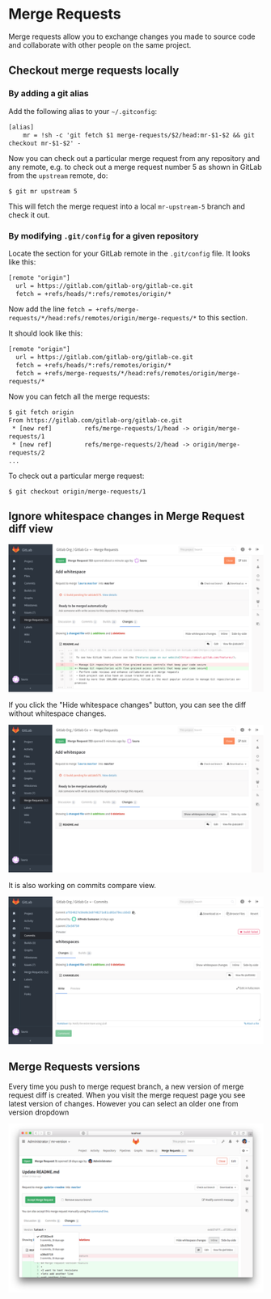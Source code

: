 # Merge Requests

Merge requests allow you to exchange changes you made to source code and
collaborate with other people on the same project.

## Checkout merge requests locally

### By adding a git alias

Add the following alias to your `~/.gitconfig`:

```
[alias]
    mr = !sh -c 'git fetch $1 merge-requests/$2/head:mr-$1-$2 && git checkout mr-$1-$2' -
```

Now you can check out a particular merge request from any repository and any remote, e.g. to check out a merge request number 5 as shown in GitLab from the `upstream` remote, do:

```
$ git mr upstream 5
```

This will fetch the merge request into a local `mr-upstream-5` branch and check it out.

### By modifying `.git/config` for a given repository

Locate the section for your GitLab remote in the `.git/config` file. It looks like this:

```
[remote "origin"]
  url = https://gitlab.com/gitlab-org/gitlab-ce.git
  fetch = +refs/heads/*:refs/remotes/origin/*
```

Now add the line `fetch = +refs/merge-requests/*/head:refs/remotes/origin/merge-requests/*` to this section.

It should look like this:

```
[remote "origin"]
  url = https://gitlab.com/gitlab-org/gitlab-ce.git
  fetch = +refs/heads/*:refs/remotes/origin/*
  fetch = +refs/merge-requests/*/head:refs/remotes/origin/merge-requests/*
```

Now you can fetch all the merge requests:

```
$ git fetch origin
From https://gitlab.com/gitlab-org/gitlab-ce.git
 * [new ref]         refs/merge-requests/1/head -> origin/merge-requests/1
 * [new ref]         refs/merge-requests/2/head -> origin/merge-requests/2
...
```

To check out a particular merge request:

```
$ git checkout origin/merge-requests/1
```

## Ignore whitespace changes in Merge Request diff view

![MR diff](merge_requests/img/merge_request_diff.png)

If you click the "Hide whitespace changes" button, you can see the diff without whitespace changes.

![MR diff without whitespace](merge_requests/img/merge_request_diff_without_whitespace.png)

It is also working on commits compare view.

![Commit Compare](merge_requests/img/commit_compare.png)

## Merge Requests versions

Every time you push to merge request branch, a new version of merge request diff
is created. When you visit the merge request page you see latest version of changes.
However you can select an older one from version dropdown

![Merge Request Versions](merge_requests/img/versions.png)
